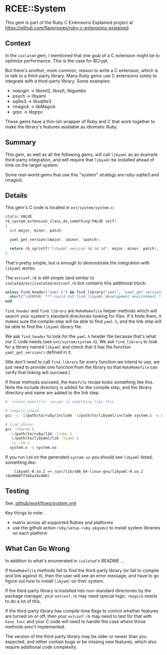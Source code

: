 # RCEE::System

This gem is part of the Ruby C Extensions Explained project at https://github.com/flavorjones/ruby-c-extensions-explained

## Context

In the `isolated` gem, I mentioned that one goal of a C extension might be to optimize performance. This is the case for BCrypt.

But there's another, more common, reason to write a C extension, which is to talk to a third-party library. Many Ruby gems use C extensions solely to integrate with a third-party library. Some examples:

- nokogiri → libxml2, libxslt, libgumbo
- psych → libyaml
- sqlite3 → libsqlite3
- rmagick → libMagick
- grpc → libgrpc

These gems have a thin-ish wrapper of Ruby and C that work together to make the library's features available as idiomatic Ruby.


## Summary

This gem, as well as all the following gems, will call `libyaml` as an example third-party integration, and will require that `libyaml` be installed ahead of time on the target system.

Some real-world gems that use this "system" strategy are ruby-sqlite3 and rmagick.


## Details

This gem's C code is located in `ext/system/system.c`:

``` C
static VALUE
rb_system_extension_class_do_something(VALUE self)
{
  int major, minor, patch;

  yaml_get_version(&major, &minor, &patch);

  return rb_sprintf("libyaml version %d.%d.%d", major, minor, patch);
}
```

That's pretty simple, but is enough to demonstrate the integration with `libyaml` works.

The `extconf.rb` is still simple (and similar to `isolated/ext/isolated/extconf.rb` but contains this additional block:

``` ruby
unless find_header("yaml.h") && find_library("yaml", "yaml_get_version")
  abort("\nERROR: *** could not find libyaml development environment ***\n\n")
end
```

`find_header` and `find_library` are `MakeMakefile` helper methods which will search your system's standard directories looking for files. If it finds them, it makes sure the compile step will be able to find `yaml.h`, and the link step will be able to find the `libyaml` library file.

We ask `find_header` to look for the `yaml.h` header file because that's what our C code needs (see `ext/system/system.h`). We ask `find_library` to look for a library named `libyaml` and check that it has the function `yaml_get_version()` defined in it.

(We don't need to call `find_library` for every function we intend to use; we just need to provide one function from the library so that `MakeMakefile` can verify that linking will succeed.)

If these methods succeed, the `Makefile` recipe looks something like this. Note the include directory is added for the compile step, and the library directory and name are added to the link step.

``` sh
# `create_makefile` recipe is something like this

# compile phase:
gcc -c -I/path/to/ruby/include -I/path/to/libyaml/include system.c -o system.o

# link phase:
gcc -shared \
  -L/path/to/ruby/lib -lruby \
  -L/path/to/libyaml/lib -lyaml \
  -lc -lm \
  system.o -o system.so
```

If you run `ldd` on the generated `system.so` you should see `libyaml` listed, something like:

``` text
	libyaml-0.so.2 => /usr/lib/x86_64-linux-gnu/libyaml-0.so.2 (0x00007f345a3dc000)
```


## Testing

See [.github/workflows/system.yml](../.github/workflows/system.yml)

Key things to note:

- matrix across all supported Rubies and platforms
- use the github action `ruby/setup-ruby-pkgs@v1` to install system libraries on each platform


## What Can Go Wrong

In addition to what's enumerated in `isolated`'s README ...

If `MakeMakefile` methods fail to find the third-party library (or fail to compile and link against it), then the user will see an error message, and have to go figure out how to install `libyaml` on their system.

If the third-party library is installed into non-standard directories by the package manager, your `extconf.rb` may need special logic. `rmagick` needs to do a lot of this.

If the third-party library has compile-time flags to control whether features are turned on or off, then your `extconf.rb` may need to test for that with `have_func` and your C code will need to handle the case where those methods aren't implemented.

The version of the third-party library may be older or newer than you expected, and either contain bugs or be missing new features, which also require additional code complexity.
